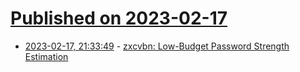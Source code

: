 # [Published on 2023-02-17](index.md)

* [2023-02-17, 21:33:49](https://lobste.rs/s/o0e4qk/zxcvbn_low_budget_password_strength) - [zxcvbn: Low-Budget Password Strength Estimation](https://www.usenix.org/conference/usenixsecurity16/technical-sessions/presentation/wheeler)
